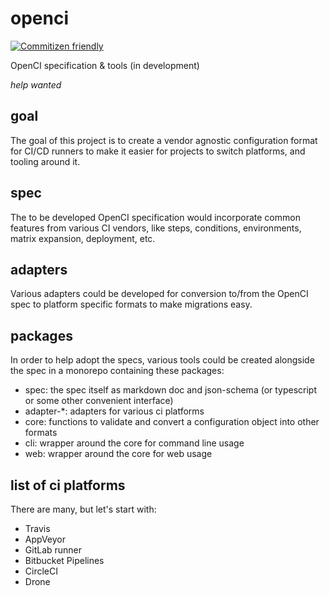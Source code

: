 # openci

[![Commitizen friendly](https://img.shields.io/badge/commitizen-friendly-brightgreen.svg)](http://commitizen.github.io/cz-cli/)

OpenCI specification &amp; tools (in development)

_help wanted_

## goal

The goal of this project is to create a vendor agnostic configuration format for CI/CD runners to make it easier for projects to switch platforms, and tooling around it.

## spec

The to be developed OpenCI specification would incorporate common features from various CI vendors, like steps, conditions, environments, matrix expansion, deployment, etc.

## adapters

Various adapters could be developed for conversion to/from the OpenCI spec to platform specific formats to make migrations easy.

## packages

In order to help adopt the specs, various tools could be created alongside the spec in a monorepo containing these packages:

- spec: the spec itself as markdown doc and json-schema (or typescript or some other convenient interface)
- adapter-\*: adapters for various ci platforms
- core: functions to validate and convert a configuration object into other formats
- cli: wrapper around the core for command line usage
- web: wrapper around the core for web usage

## list of ci platforms

There are many, but let's start with:

- Travis
- AppVeyor
- GitLab runner
- Bitbucket Pipelines
- CircleCI
- Drone
